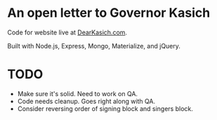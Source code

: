 # An open letter to Governor Kasich

Code for website live at [DearKasich.com](https://dearkasich.com).

Built with Node.js, Express, Mongo, Materialize, and jQuery.

# TODO

* Make sure it's solid. Need to work on QA.
* Code needs cleanup. Goes right along with QA.
* Consider reversing order of signing block and singers block.

